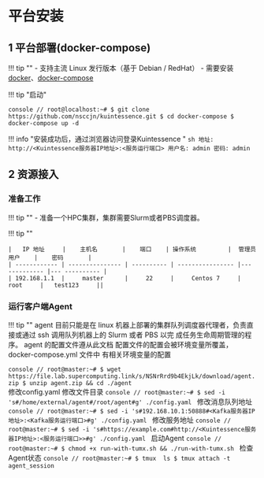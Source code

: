 # 平台安装
## 1 平台部署(docker-compose)
!!! tip ""
    - 支持主流 Linux 发行版本（基于 Debian / RedHat）
    - 需要安装[docker](https://docs.docker.com)、[docker-compose](https://docs.docker.com/compose/)

!!! tip "启动"
    <div class="termy">
    ```console
    // root@localhost:~#
    $ git clone https://github.com/nsccjn/kuintessence.git
    $ cd docker-compose
    $ docker-compose up -d
    ```
    </div>

!!! info "安装成功后，通过浏览器访问登录Kuintessence "
    ```sh
    地址: http://<Kuintessence服务器IP地址>:<服务运行端口>
    用户名: admin
    密码: admin
    ```

## 2 资源接入
### 准备工作
!!! tip ""
    - 准备一个HPC集群，集群需要Slurm或者PBS调度器。

!!! tip ""

    |   IP 地址     |    主机名       |    端口    | 操作系统         |  管理员用户    |    密码       |
    | ------------ | --------------- | ---------- | ---------------- |--- ---------- |--- ---------- |
    | 192.168.1.1  |     master      |     22     |     Centos 7     |      root     |   test123     ||

### 运行客户端Agent
!!! tip ""
    agent 目前只能是在 linux 机器上部署的集群队列调度器代理者，负责直接或通过 ssh 调用队列机器上的 Slurm 或者 PBS 以完
    成任务生命周期管理的程序。 agent 的配置文件遵从此文档 配置文件的配置会被环境变量所覆盖， docker-compose.yml 文件中
    有相关环境变量的配置
    <div class="termy">
    ```console
    // root@master:~#
    $ wget https://file.lab.supercomputing.link/s/NSNrRrd9b4EkjLk/download/agent.zip
    $ unzip agent.zip && cd ./agent
    ```
    </div> 
    修改config.yaml
    修改文件目录
    ```console
    // root@master:~#
    $ sed -i 's#/home/external/agent#/root/agent#g' ./config.yaml
    ```
    修改消息队列地址
    ```console
    // root@master:~#
    $ sed -i 's#192.168.10.1:50888#<Kafka服务器IP地址>:<Kafka服务运行端口>#g' ./config.yaml
    ```
    修改服务地址
    ```console
    // root@master:~#
    $ sed -i 's#https://example.com#http://<Kuintessence服务器IP地址>:<服务运行端口>>#g' ./config.yaml
    ```
    启动Agent
    ```console
    // root@master:~#
    $ chmod +x run-with-tumx.sh && ./run-with-tumx.sh
    ```
    检查Agent状态
    ```console
    // root@master:~#
    $ tmux  ls
    $ tmux attach -t agent_session 
    ```

